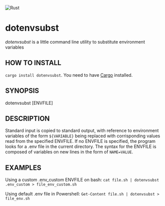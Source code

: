 ![Rust](https://github.com/gmlion/dotenvsubst/workflows/Rust/badge.svg)

# dotenvsubst #
*dotenvsubst* is a little command line utility to substitute environment variables

## HOW TO INSTALL ##
`cargo install dotenvsubst`. You need to have [Cargo](https://doc.rust-lang.org/cargo/getting-started/installation.html) installed.

## SYNOPSIS ##
dotenvsubst [ENVFILE]

## DESCRIPTION ##
Standard input is copied to standard output, with reference to environment variables of the form `${VARIABLE}` being replaced with corrisponding values read from the specified ENVFILE. If no ENVFILE is specified, the program looks for a .env file in the current directory.
The syntax for the ENVFILE is composed of variables on new lines in the form of `NAME=VALUE`.

## EXAMPLES ##
Using a custom .env_custom ENVFILE on bash:
`cat file.sh | dotenvsubst .env_custom > file_env_custom.sh`

Using default .env file in Powershell:
`Get-Content file.sh | dotenvsubst > file_env.sh`
